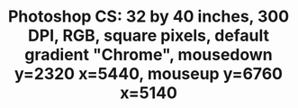 ---
ee_id_thing: '4135'
site: '1'
type: '2'
inv_num: 2014-019
url: 2014-019-photoshop-cs
title: 'Photoshop CS: 32 by 40 inches, 300 DPI, RGB, square pixels, default gradient
  "Chrome", mousedown y=2320 x=5440, mouseup y=6760 x=5140'
year: '2014'
display_year: '2014'
medium: Chromogenic print
dims: 32x40in
pitch: ''
ps: ''
live_url: ''
related: ''
youtube: ''
related_code: ''
imgs: photoshop-cs-2014-019-full-database-FA.jpg
subheading: ''
download: ''
add_credit: ''
commission: ''
layout: things-i-made
---